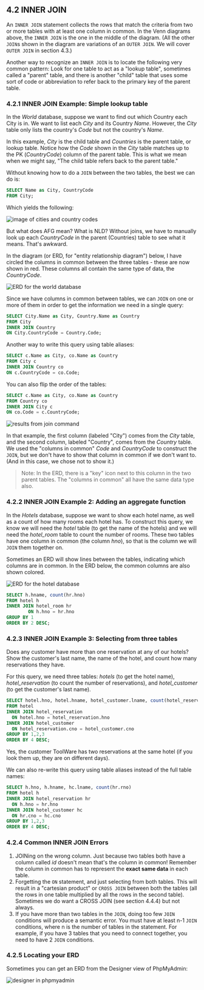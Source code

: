 ## 4.2 INNER JOIN
An `INNER JOIN` statement collects the rows that match the criteria from two or more tables with at least one column in common. In the Venn diagrams above, the `INNER JOIN` is the one in the middle of the diagram. (All the other `JOIN`s shown in the diagram are variations of an `OUTER JOIN`. We will cover `OUTER JOIN` in section 4.3.)

Another way to recognize an `INNER JOIN` is to locate the following very common pattern: Look for one table to act as a "lookup table", sometimes called a "parent" table, and there is another "child" table that uses some sort of code or abbreviation to refer back to the primary key of the parent table. 

### 4.2.1 INNER JOIN Example: Simple lookup table
In the *World* database, suppose we want to find out which Country each City is in. We want to list each *City* and its Country *Name*. However, the *City* table only lists the country's *Code* but not the country's *Name*. 

In this example, *City* is the child table and *Countries* is the parent table, or lookup table. Notice how the *Code* shown in the *City* table matches up to the PK (*CountryCode*) column of the parent table. This is what we mean when we might say, "The child table refers back to the parent table."

Without knowing how to do a `JOIN` between the two tables, the best we can do is:

```sql
SELECT Name as City, CountryCode
FROM City;
```
Which yields the following:

![image of cities and country codes](https://github.com/megansquire/CSC301Fall2018/blob/master/images/4.2.png)

But what does AFG mean? What is NLD? Without joins, we have to manually look up each *CountryCode* in the parent (Countries) table to see what it means. That's awkward.

In the diagram (or ERD, for "entity relationship diagram") below, I have circled the columns in common between the three tables - these are now shown in red. These columns all contain the same type of data, the *CountryCode*. 

![ERD for the world database](https://github.com/megansquire/CSC301Fall2018/blob/master/images/4.3.png)

Since we have columns in common between tables, we can `JOIN` on one or more of them in order to get the information we need in a single query:

```sql
SELECT City.Name as City, Country.Name as Country
FROM City
INNER JOIN Country
ON City.CountryCode = Country.Code;
```
Another way to write this query using table aliases:
```sql
SELECT c.Name as City, co.Name as Country
FROM City c
INNER JOIN Country co
ON c.CountryCode = co.Code;
```
You can also flip the order of the tables:
```sql
SELECT c.Name as City, co.Name as Country
FROM Country co
INNER JOIN City c
ON co.Code = c.CountryCode;
```
![results from join command](https://github.com/megansquire/CSC301Fall2018/blob/master/images/4.4.png)

In that example, the first column (labeled "City") comes from the *City* table, and the second column, labeled "Country", comes from the *Country* table. We used the "columns in common" *Code* and *CountryCode* to construct the `JOIN`, but we don't have to show that column in common if we don't want to. (And in this case, we chose not to show it.)

> Note: In the ERD, there is a "key" icon next to this column in the two parent tables. The "columns in common" all have the same data type also.

### 4.2.2 INNER JOIN Example 2: Adding an aggregate function
In the *Hotels* database, suppose we want to show each hotel name, as well as a count of how many rooms each hotel has. To construct this query, we know we will need the *hotel* table (to get the name of the hotels) and we will need the *hotel_room* table to count the number of rooms. These two tables have one column in common (the column *hno*), so that is the column we will `JOIN` them together on.

Sometimes an ERD will show lines between the tables, indicating which columns are in common. In the ERD below, the common columns are also shown colored.

![ERD for the hotel database](https://github.com/megansquire/CSC301Fall2018/blob/master/images/4.5.png)

```sql
SELECT h.hname, count(hr.hno)
FROM hotel h
INNER JOIN hotel_room hr
        ON h.hno = hr.hno
GROUP BY 1
ORDER BY 2 DESC;
```
### 4.2.3 INNER JOIN Example 3: Selecting from three tables
Does any customer have more than one reservation at any of our hotels? Show the customer's last name, the name of the hotel, and count how many reservations they have. 

For this query, we need three tables: *hotels* (to get the hotel name), *hotel_reservation* (to count the number of reservations), and *hotel_customer* (to get the customer's last name).

```sql
SELECT hotel.hno, hotel.hname, hotel_customer.lname, count(hotel_reservation.rno) 
FROM hotel 
INNER JOIN hotel_reservation 
  ON hotel.hno = hotel_reservation.hno 
INNER JOIN hotel_customer 
  ON hotel_reservation.cno = hotel_customer.cno 
GROUP BY 1,2,3 
ORDER BY 4 DESC;
```
Yes, the customer ToolWare has two reservations at the same hotel (if you look them up, they are on different days).

We can also re-write this query using table aliases instead of the full table names:

```sql
SELECT h.hno, h.hname, hc.lname, count(hr.rno) 
FROM hotel h
INNER JOIN hotel_reservation hr
  ON h.hno = hr.hno 
INNER JOIN hotel_customer hc
  ON hr.cno = hc.cno 
GROUP BY 1,2,3 
ORDER BY 4 DESC;
```
### 4.2.4 Common INNER JOIN Errors

1. JOINing on the wrong column. Just because two tables both have a column called *id* doesn't mean that's the column in common! Remember the column in common has to represent the **exact same data** in each table.
1. Forgetting the `ON` statement, and just selecting from both tables. This will result in a "cartesian product" or `CROSS JOIN` between both the tables (all the rows in one table multiplied by all the rows in the second table). Sometimes we do want a CROSS JOIN (see section 4.4.4) but not always.
1. If you have more than two tables in the `JOIN`, doing too few `JOIN` conditions will produce a semantic error. You must have at least n-1 `JOIN` conditions, where n is the number of tables in the statement. For example, if you have 3 tables that you need to connect together, you need to have 2 `JOIN` conditions.

### 4.2.5 Locating your ERD
Sometimes you can get an ERD from the Designer view of PhpMyAdmin:

![designer in phpmyadmin](https://github.com/megansquire/CSC301Fall2018/blob/master/images/4.6.png)

